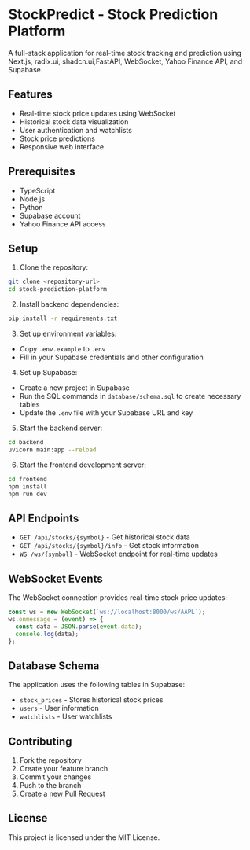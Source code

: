 # StockPredict - Stock Prediction Platform

A full-stack application for real-time stock tracking and prediction using Next.js, radix.ui, shadcn.ui,FastAPI, WebSocket, Yahoo Finance API, and Supabase.

## Features

- Real-time stock price updates using WebSocket
- Historical stock data visualization
- User authentication and watchlists
- Stock price predictions
- Responsive web interface

## Prerequisites

- TypeScript
- Node.js
- Python
- Supabase account
- Yahoo Finance API access

## Setup

1. Clone the repository:

```bash
git clone <repository-url>
cd stock-prediction-platform
```

2. Install backend dependencies:

```bash
pip install -r requirements.txt
```

3. Set up environment variables:

- Copy `.env.example` to `.env`
- Fill in your Supabase credentials and other configuration

4. Set up Supabase:

- Create a new project in Supabase
- Run the SQL commands in `database/schema.sql` to create necessary tables
- Update the `.env` file with your Supabase URL and key

5. Start the backend server:

```bash
cd backend
uvicorn main:app --reload
```

6. Start the frontend development server:

```bash
cd frontend
npm install
npm run dev
```

## API Endpoints

- `GET /api/stocks/{symbol}` - Get historical stock data
- `GET /api/stocks/{symbol}/info` - Get stock information
- `WS /ws/{symbol}` - WebSocket endpoint for real-time updates

## WebSocket Events

The WebSocket connection provides real-time stock price updates:

```javascript
const ws = new WebSocket(`ws://localhost:8000/ws/AAPL`);
ws.onmessage = (event) => {
  const data = JSON.parse(event.data);
  console.log(data);
};
```

## Database Schema

The application uses the following tables in Supabase:

- `stock_prices` - Stores historical stock prices
- `users` - User information
- `watchlists` - User watchlists

## Contributing

1. Fork the repository
2. Create your feature branch
3. Commit your changes
4. Push to the branch
5. Create a new Pull Request

## License

This project is licensed under the MIT License.
